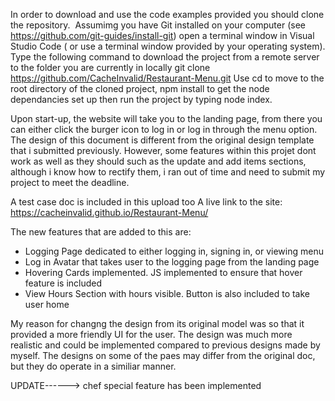 In order to download and use the code examples provided you should clone the repository. 
Assumimg you have Git installed on your computer (see https://github.com/git-guides/install-git) open a terminal window in Visual Studio Code ( or use a terminal window provided by your operating system). Type the following command to download the project from a remote server to the folder you are currently in locally
git clone https://github.com/CacheInvalid/Restaurant-Menu.git
Use cd to move to the root directory of the cloned project, npm install to get the node dependancies set up then run the project by typing node index.

Upon start-up, the website will take you to the landing page, from there you can either click the burger icon to log in or log in through the menu option.
The design of this document is different from the original design template that i submitted previously. 
However, some features within this projet dont work as well as they should such as the update and add items sections, 
although i know how to rectify them, i ran out of time and need to submit my project to meet the deadline.

A test case doc is included in this upload too
A live link to the site: https://cacheinvalid.github.io/Restaurant-Menu/


The new features that are added to this are: 
- Logging Page dedicated to either logging in, signing in, or viewing menu
- Log in Avatar that takes user to the logging page from the landing page
- Hovering Cards implemented. JS implemented to ensure that hover feature is included 
- View Hours Section with hours visible. Button is also included to take user home



My reason for changng the design from its original model was so that it provided a more friendly UI for the user. The design was much more realistic and 
could be implemented compared to previous designs made by myself. The designs on some of the paes may differ from the original doc, 
but they do operate in a similiar manner.

UPDATE------> chef special feature has been implemented
